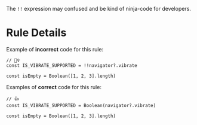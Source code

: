 The `!!` expression may confused and be kind of ninja-code for developers.

# Rule Details
Example of **incorrect** code for this rule:
```tsx
// 🙅‍♀️
const IS_VIBRATE_SUPPORTED = !!navigator?.vibrate

const isEmpty = Boolean([1, 2, 3].length)
```

Examples of **correct** code for this rule:
```tsx
// 👍
const IS_VIBRATE_SUPPORTED = Boolean(navigator?.vibrate)

const isEmpty = Boolean([1, 2, 3].length)
```
